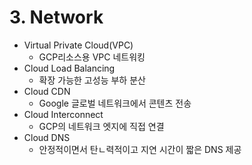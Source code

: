 # 3. Network
 - Virtual Private Cloud(VPC)
 	 - GCP리소스용 VPC 네트워킹
 - Cloud Load Balancing
 	 - 확장 가능한 고성능 부하 분산
 - Cloud CDN
 	 - Google 글로벌 네트워크에서 콘텐츠 전송
 - Cloud Interconnect
	 - GCP의 네트워크 엣지에 직접 연결
 - Cloud DNS
 	 - 안정적이면서 탄ㄴ력적이고 지연 시간이 짧은 DNS 제공